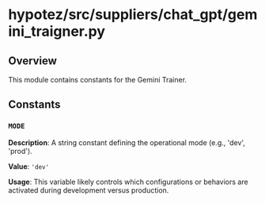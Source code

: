 # hypotez/src/suppliers/chat_gpt/gemini_traigner.py

## Overview

This module contains constants for the Gemini Trainer.

## Constants

### `MODE`

**Description**:  A string constant defining the operational mode (e.g., 'dev', 'prod').

**Value**: `'dev'`

**Usage**:  This variable likely controls which configurations or behaviors are activated during development versus production.